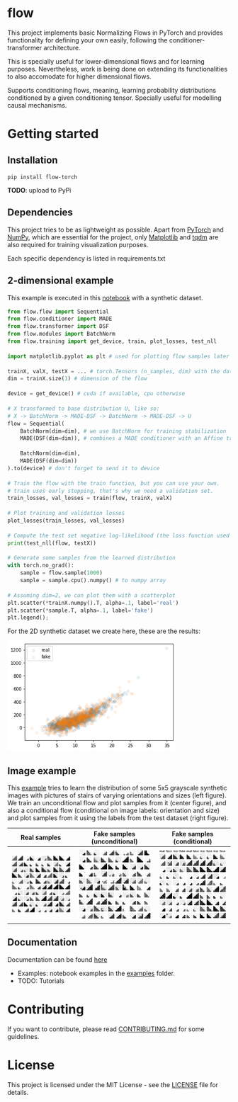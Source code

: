 # flow

This project implements basic Normalizing Flows in PyTorch 
and provides functionality for defining your own easily, 
following the conditioner-transformer architecture.

This is specially useful for lower-dimensional flows and for learning purposes.
Nevertheless, work is being done on extending its functionalities 
to also accomodate for higher dimensional flows.

Supports conditioning flows, meaning, learning probability distributions
conditioned by a given conditioning tensor. Specially useful for modelling causal mechanisms.


# Getting started

## Installation

```
pip install flow-torch
```

**TODO**: upload to PyPi

## Dependencies

This project tries to be as lightweight as possible. 
Apart from [PyTorch](https://pytorch.org/) and [NumPy](https://pytorch.org/), 
which are essential for the project, only [Matplotlib](https://matplotlib.org/) 
and [tqdm](https://github.com/tqdm/tqdm) are also required for training visualization purposes.

Each specific dependency is listed in requirements.txt


## 2-dimensional example

This example is executed in this [notebook](examples/README-example.ipynb) with a synthetic dataset.

```python
from flow.flow import Sequential
from flow.conditioner import MADE
from flow.transformer import DSF
from flow.modules import BatchNorm
from flow.training import get_device, train, plot_losses, test_nll

import matplotlib.pyplot as plt # used for plotting flow samples later

trainX, valX, testX = ... # torch.Tensors (n_samples, dim) with the data
dim = trainX.size(1) # dimension of the flow

device = get_device() # cuda if available, cpu otherwise

# X transformed to base distribution U, like so:
# X -> BatchNorm -> MADE-DSF -> BatchNorm -> MADE-DSF -> U
flow = Sequential(
    BatchNorm(dim=dim), # we use BatchNorm for training stabilization
    MADE(DSF(dim=dim)), # combines a MADE conditioner with an Affine transformer
    
    BatchNorm(dim=dim),
    MADE(DSF(dim=dim))
).to(device) # don't forget to send it to device

# Train the flow with the train function, but you can use your own.
# train uses early stopping, that's why we need a validation set.
train_losses, val_losses = train(flow, trainX, valX)

# Plot training and validation losses
plot_losses(train_losses, val_losses)

# Compute the test set negative log-likelihood (the loss function used for training)
print(test_nll(flow, testX))

# Generate some samples from the learned distribution
with torch.no_grad():
    sample = flow.sample(1000)
    sample = sample.cpu().numpy() # to numpy array
    
# Assuming dim=2, we can plot them with a scatterplot
plt.scatter(*trainX.numpy().T, alpha=.1, label='real')
plt.scatter(*sample.T, alpha=.1, label='fake')
plt.legend();
```

For the 2D synthetic dataset we create here, these are the results:

<img src="images/2d-samples.png" />


## Image example

This [example](examples/Stairs.ipynb) tries to learn the distribution of some 5x5 grayscale synthetic images with pictures of stairs of varying orientations and sizes (left figure). We train an unconditional flow and plot samples from it (center figure), and also a conditional flow (conditional on image labels: orientation and size) and plot samples from it using the labels from the test dataset (right figure).

Real samples|Fake samples (unconditional)|Fake samples (conditional)
:-------------------------:|:-------------------------:|:-----------:
![Real samples](images/real-samples.png)|![Fake unconditioned samples](images/fake-samples.png)|![Fake conditioned samples](images/cond-samples.png)  

## Documentation

Documentation can be found [here](https://aparafita.github.io/flow-torch)

* Examples: notebook examples in the [examples](examples/) folder.
* TODO: Tutorials


# Contributing

If you want to contribute, please read [CONTRIBUTING.md](CONTRIBUTING.md) for some guidelines.


# License

This project is licensed under the MIT License - see the [LICENSE](LICENSE) file for details.
